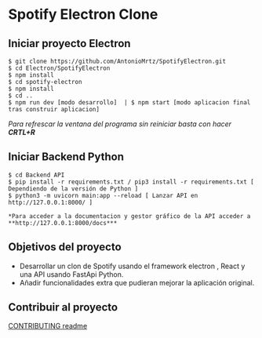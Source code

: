 # Spotify Electron Clone

## Iniciar proyecto Electron

```
$ git clone https://github.com/AntonioMrtz/SpotifyElectron.git
$ cd Electron/SpotifyElectron
$ npm install
$ cd spotify-electron
$ npm install
$ cd ..
$ npm run dev [modo desarrollo]  | $ npm start [modo aplicacion final tras construir aplicacion]
```

*Para refrescar la ventana del programa sin reiniciar basta con hacer **CRTL+R***

## Iniciar Backend Python

```
$ cd Backend API
$ pip install -r requirements.txt / pip3 install -r requirements.txt [ Dependiendo de la versión de Python ]
$ python3 -m uvicorn main:app --reload [ Lanzar API en http://127.0.0.1:8000/ ]

*Para acceder a la documentacion y gestor gráfico de la API acceder a **http://127.0.0.1:8000/docs***
```



## Objetivos del proyecto

* Desarrollar un clon de Spotify usando el framework
electron , React y una API usando FastApi Python.
* Añadir funcionalidades extra que pudieran mejorar la aplicación original.

## Contribuir al proyecto

[CONTRIBUTING readme](https://github.com/AntonioMrtz/SpotifyElectron/blob/master/CONTRIBUTING.md)
